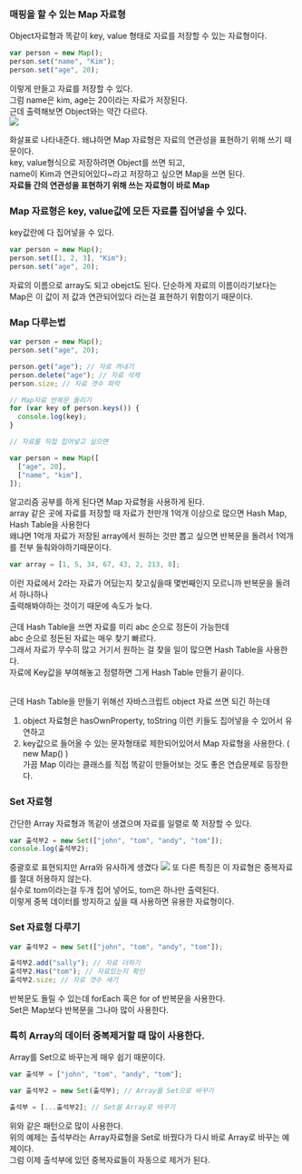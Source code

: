 ### 매핑을 할 수 있는 Map 자료형

Object자료형과 똑같이 key, value 형태로 자료를 저장할 수 있는 자료형이다. <br>

```js
var person = new Map();
person.set("name", "Kim");
person.set("age", 20);
```

이렇게 만들고 자료를 저장할 수 있다.<br>
그럼 name은 kim, age는 20이라는 자료가 저장된다.<br>
근데 출력해보면 Object와는 약간 다르다.<br>
![](https://velog.velcdn.com/images/hosickk/post/54f720a4-cedd-4503-91de-83ba7e77c0a0/image.png)

화살표로 나타내준다. 왜냐하면 Map 자료형은 자료의 연관성을 표현하기 위해 쓰기 때문이다.<br>
key, value형식으로 저장하려면 Object를 쓰면 되고, <br>
name이 Kim과 연관되어있다~라고 저장하고 싶으면 Map을 쓰면 된다.<br>
**자료들 간의 연관성을 표현하기 위해 쓰는 자료형이 바로 Map**

### Map 자료형은 key, value값에 모든 자료를 집어넣을 수 있다.

key값란에 다 집어넣을 수 있다.

```js
var person = new Map();
person.set([1, 2, 3], "Kim");
person.set("age", 20);
```

자료의 이름으로 array도 되고 obejct도 된다. 단순하게 자료의 이름이라기보다는<br>
Map은 이 값이 저 값과 연관되어있다 라는걸 표현하기 위함이기 때문이다.<br>

### Map 다루는법

```js
var person = new Map();
person.set("age", 20);

person.get("age"); // 자료 꺼내기
person.delete("age"); // 자료 삭제
person.size; // 자료 갯수 파악

// Map자료 반복문 돌리기
for (var key of person.keys()) {
  console.log(key);
}

// 자료를 직접 집어넣고 싶으면

var person = new Map([
  ["age", 20],
  ["name", "kim"],
]);
```

알고리즘 공부를 하게 된다면 Map 자료형을 사용하게 된다.<br>
array 같은 곳에 자료를 저장할 때 자료가 천만개 1억개 이상으로 많으면 Hash Map, Hash Table을 사용한다<br>
왜냐면 1억개 자료가 저장된 array에서 원하는 것만 뽑고 싶으면 반복문을 돌려서 1억개를 전부 들춰와야하기때문이다.<br>

```js
var array = [1, 5, 34, 67, 43, 2, 213, 8];
```

이런 자료에서 2라는 자료가 어딨는지 찾고싶을때 몇번째인지 모르니까 반복문을 돌려서 하나하나<br>
출력해봐야하는 것이기 때문에 속도가 늦다.<br>
<br>
근데 Hash Table을 쓰면 자료를 미리 abc 순으로 정돈이 가능한데<br>
abc 순으로 정돈된 자료는 매우 찾기 빠르다.<br>
그래서 자료가 무수히 많고 거기서 원하는 걸 찾을 일이 많으면 Hash Table을 사용한다.<br>
자료에 Key값을 부여해놓고 정렬하면 그게 Hash Table 만들기 끝이다.<br>
<br>

근데 Hash Table을 만들기 위해선 자바스크립트 object 자료 쓰면 되긴 하는데

1. object 자료형은 hasOwnProperty, toString 이런 키들도 집어넣을 수 있어서 유연하고
2. key값으로 들어올 수 있는 문자형태로 제한되어있어서
   Map 자료형을 사용한다. ( new Map() )<br>
   가끔 Map 이라는 클래스를 직접 똑같이 만들어보는 것도 좋은 연습문제로 등장한다.<br>

### Set 자료형

간단한 Array 자료형과 똑같이 생겼으며 자료를 일렬로 쭉 저장할 수 있다.

```js
var 출석부2 = new Set(["john", "tom", "andy", "tom"]);
console.log(출석부2);
```

중괄호로 표현되지만 Arra와 유사하게 생겼다
![](https://velog.velcdn.com/images/hosickk/post/1115d154-688f-4e04-bdb1-cc514273c573/image.png)
또 다른 특징은 이 자료형은 중복자료를 절대 허용하지 않는다.<br>
실수로 tom이라는걸 두개 집어 넣어도, tom은 하나만 출력된다.<br>
이렇게 중복 데이터를 방지하고 싶을 때 사용하면 유용한 자료형이다.<br>

### Set 자료형 다루기

```js
var 출석부2 = new Set(["john", "tom", "andy", "tom"]);

출석부2.add("sally"); // 자료 더하기
출석부2.Has("tom"); // 자료있는지 확인
출석부2.size; // 자료 갯수 세기
```

반복문도 돌릴 수 있는데 forEach 혹은 for of 반복문을 사용한다.<br>
Set은 Map보다 반복문을 그나마 많이 사용한다.<br>

### 특히 Array의 데이터 중복제거할 때 많이 사용한다.

Array를 Set으로 바꾸는게 매우 쉽기 때문이다.

```js
var 출석부 = ["john", "tom", "andy", "tom"];

var 출석부2 = new Set(출석부); // Array를 Set으로 바꾸기

출석부 = [...출석부2]; // Set을 Array로 바꾸기
```

위와 같은 패턴으로 많이 사용한다.<br>
위의 예제는 출석부라는 Array자료형을 Set로 바꿨다가 다시 바로 Array로 바꾸는 예제이다.<br>
그럼 이제 출석부에 있던 중복자료들이 자동으로 제거가 된다.<br>
